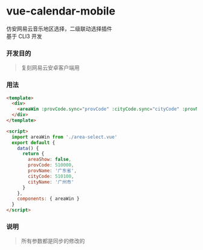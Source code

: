 # vue-calendar-mobile
仿安网易云音乐地区选择，二级联动选择插件  
基于 CLI3 开发

### 开发目的

>复刻网易云安卓客户端用

### 用法

```html
<template>
  <div>
    <areaWin :provCode.sync="provCode" :cityCode.sync="cityCode" :provName.sync="provName" :cityName.sync="cityName" :areaShow.sync="areaShow"></areaWin>
  </div>
</template>

<script>
  import areaWin from './area-select.vue'
  export default {
    data() {
      return {
        areaShow: false,
        provCode: 510000,
        provName: '广东省',
        cityCode: 510100,
        cityName: '广州市'
      }
    },
    components: { areaWin }
  }
</script>

```

### 说明
>所有参数都是同步的修改的